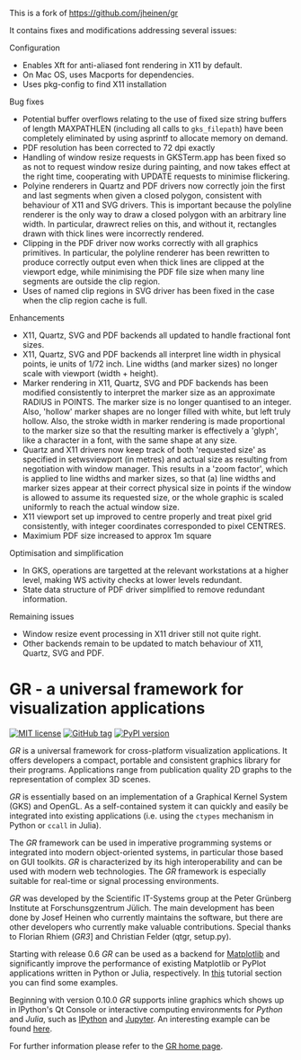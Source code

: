 This is a fork of https://github.com/jheinen/gr

It contains fixes and modifications addressing several issues:

Configuration
- Enables Xft for anti-aliased font rendering in X11 by default.
- On Mac OS, uses Macports for dependencies.
- Uses pkg-config to find X11 installation

Bug fixes
-  Potential buffer overflows relating to the use of fixed size
   string buffers of length MAXPATHLEN (including all calls to
   `gks_filepath`) have been completely eliminated
   by using asprintf to allocate memory on demand.
-  PDF resolution has been corrected to 72 dpi exactly
-  Handling of window resize requests in GKSTerm.app has been fixed so
   as not to request window resize during painting, and now takes
   effect at the right time, cooperating with UPDATE requests to
   minimise flickering.
-  Polyine renderers in Quartz and PDF drivers now correctly join the 
   first and last segments when given a closed polygon, consistent with
   behaviour of X11 and SVG drivers. This is important because the polyline
   renderer is the only way to draw a closed polygon with an arbitrary line
   width. In particular, drawrect relies on this, and without it, rectangles
   drawn with thick lines were incorrectly rendered.
-  Clipping in the PDF driver now works correctly with all graphics
   primitives. In particular, the polyline renderer has been rewritten
   to produce correctly output even when thick lines are clipped at the 
   viewport edge, while minimising the PDF file size when many line segments
   are outside the clip region.
-  Uses of named clip regions in SVG driver has been fixed in the case when
   the clip region cache is full.

Enhancements
-  X11, Quartz, SVG and PDF backends all updated to handle fractional font sizes.
-  X11, Quartz, SVG and PDF backends all interpret line width in physical points,
   ie units of 1/72 inch. Line widths (and marker sizes) no longer scale with
   viewport (width + height).
-  Marker rendering in X11, Quartz, SVG and PDF backends has been modified
   consistently to interpret the marker size as an approximate RADIUS
   in POINTS. The marker size is no longer quantised to an integer.
   Also, 'hollow' marker shapes are no longer filled with white,
   but left truly hollow. Also, the stroke width in marker rendering is 
   made proportional to the marker size so that the resulting marker is
   effectively a 'glyph', like a character in a font, with the same shape
   at any size.
-  Quartz and X11 drivers now keep track of both 'requested size' as specified
   in setwsviewport (in metres) and actual size as resulting from negotiation
   with window manager. This results in a 'zoom factor', which is applied
   to line widths and marker sizes, so that (a) line widths and marker sizes
   appear at their correct physical size in points if the window is allowed
   to assume its requested size, or the whole graphic is scaled uniformly to
   reach the actual window size.
-  X11 viewport set up improved to centre properly and treat pixel grid
   consistently, with integer coordinates corresponded to pixel CENTRES.
-  Maximium PDF size increased to approx 1m square


Optimisation and simplification
-  In GKS, operations are targetted at the relevant workstations at
   a higher level, making WS activity checks at lower levels redundant.
-  State data structure of PDF driver simplified to remove redundant information.

Remaining issues
-  Window resize event processing in X11 driver still not quite right.
-  Other backends remain to be updated to match behaviour of X11, Quartz, SVG and PDF.

GR - a universal framework for visualization applications
=========================================================

[![MIT license](https://img.shields.io/badge/license-MIT-blue.svg)](LICENSE.md)
[![GitHub tag](https://img.shields.io/github/tag/jheinen/gr.svg)](https://github.com/jheinen/gr/releases)
[![PyPI version](https://img.shields.io/pypi/v/gr.svg)](https://pypi.python.org/pypi/gr)

*GR* is a universal framework for cross-platform visualization applications.
It offers developers a compact, portable and consistent graphics library for
their programs. Applications range from publication quality 2D graphs to the
representation of complex 3D scenes.

*GR* is essentially based on an implementation of a Graphical Kernel System (GKS)
and OpenGL. As a self-contained system it can quickly and easily be integrated
into existing applications (i.e. using the `ctypes` mechanism in Python or `ccall`
in Julia).

The *GR* framework can be used in imperative programming systems or integrated
into modern object-oriented systems, in particular those based on GUI toolkits.
*GR* is characterized by its high interoperability and can be used with modern
web technologies. The *GR* framework is especially suitable for real-time
or signal processing environments.

*GR* was developed by the Scientific IT-Systems group at the Peter Grünberg
Institute at Forschunsgzentrum Jülich. The main development has been done
by Josef Heinen who currently maintains the software, but there are other
developers who currently make valuable contributions. Special thanks to
Florian Rhiem (*GR3*] and Christian Felder (qtgr, setup.py).

Starting with release 0.6 *GR* can be used as a backend
for [Matplotlib](http://matplotlib.org) and significantly improve
the performance of existing Matplotlib or PyPlot applications written
in Python or Julia, respectively.
In [this](http://gr-framework.org/tutorials/matplotlib.html) tutorial
section you can find some examples.

Beginning with version 0.10.0 *GR* supports inline graphics which shows
up in IPython's Qt Console or interactive computing environments for *Python*
and *Julia*, such as [IPython](http://ipython.org) and
[Jupyter](https://jupyter.org). An interesting example can be found
[here](http://pgi-jcns.fz-juelich.de/pub/doc/700K_460.html).

For further information please refer to the [GR home page](http://gr-framework.org).
